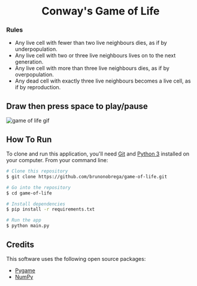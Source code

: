 <h1 align="center">
  <br>
  Conway's Game of Life
  <br>
</h1>

<h3 align="left">Rules</h3>

- Any live cell with fewer than two live neighbours dies, as if by underpopulation.
- Any live cell with two or three live neighbours lives on to the next generation.
- Any live cell with more than three live neighbours dies, as if by overpopulation.
- Any dead cell with exactly three live neighbours becomes a live cell, as if by reproduction.

## Draw then press space to play/pause

![game of life gif](https://github.com/brunonobrega/game-of-life/assets/15756782/3113b24a-ad7b-48a6-b040-e1ce378131c1)

## How To Run

To clone and run this application, you'll need [Git](https://git-scm.com) and [Python 3](https://www.python.org/downloads) installed on your computer. From your command line:

```bash
# Clone this repository
$ git clone https://github.com/brunonobrega/game-of-life.git

# Go into the repository
$ cd game-of-life

# Install dependencies
$ pip install -r requirements.txt

# Run the app
$ python main.py
```

## Credits

This software uses the following open source packages:

- [Pygame](https://www.pygame.org/)
- [NumPy](https://numpy.org/)
